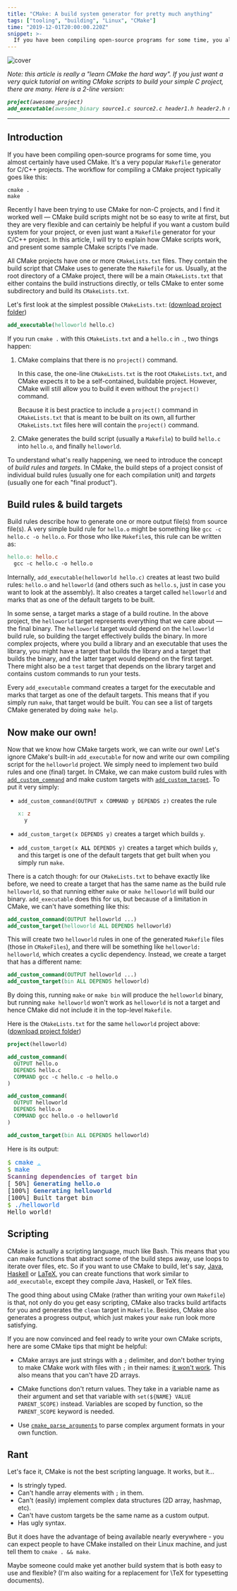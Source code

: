 ```yaml
---
title: "CMake: A build system generator for pretty much anything"
tags: ["tooling", "building", "Linux", "CMake"]
time: "2019-12-01T20:00:00.220Z"
snippet: >-
  If you have been compiling open-source programs for some time, you almost certainly have used CMake. It's a very popular Makefile generator for C/C++ projects. Recently I have been trying to use CMake for non-C projects, and I find it worked well — CMake build scripts might not be so easy to write at first, but they are very flexible and can certainly be helpful if you want a custom build system for your project...
---
```


![cover](cv_build_screenshot.svg)

<i>Note: this article is really a "learn CMake the hard way". If you just want a very quick tutorial on writing CMake scripts to build your simple C project, there are many. Here is a 2-line version:

```cmake
project(awesome_project)
add_executable(awesome_binary source1.c source2.c header1.h header2.h main.c)
```
</i>

----

## Introduction

If you have been compiling open-source programs for some time, you almost certainly have used CMake. It's a very popular `Makefile` generator for C/C++ projects. The workflow for compiling a CMake project typically goes like this:

```
cmake .
make
```

Recently I have been trying to use CMake for non-C projects, and I find it worked well &mdash; CMake build scripts might not be so easy to write at first, but they are very flexible and can certainly be helpful if you want a custom build system for your project, or even just want a `Makefile` generator for your C/C++ project. In this article, I will try to explain how CMake scripts work, and present some sample CMake scripts I've made.

All CMake projects have one or more `CMakeLists.txt` files. They contain the build script that CMake uses to generate the `Makefile` for us. Usually, at the root directory of a CMake project, there will be a main `CMakeLists.txt` that either contains the build instructions directly, or tells CMake to enter some subdirectory and build its `CMakeLists.txt`.

Let's first look at the simplest possible `CMakeLists.txt`: ([download project folder](./examples/helloworld))

```cmake
add_executable(helloworld hello.c)
```

If you run `cmake .` with this `CMakeLists.txt` and a `hello.c` in `.`, two things happen:

1. CMake complains that there is no `project()` command.

   In this case, the one-line `CMakeLists.txt` is the root `CMakeLists.txt`, and CMake expects it to be a self-contained, buildable project. However, CMake will still allow you to build it even without the `project()` command.

   Because it is best practice to include a `project()` command in `CMakeLists.txt` that is meant to be built on its own, all further `CMakeLists.txt` files here will contain the `project()` command.

2. CMake generates the build script (usually a `Makefile`) to build `hello.c` into `hello.o`, and finally `helloworld`.

To understand what's really happening, we need to introduce the concept of *build rules* and *targets*. In CMake, the build steps of a project consist of individual build rules (usually one for each compilation unit) and *targets* (usually one for each "final product").

## Build rules & build targets

Build rules describe how to generate one or more output file(s) from source file(s). A very simple build rule for `hello.o` might be something like `gcc -c hello.c -o hello.o`. For those who like `Makefile`s, this rule can be written as:

```Makefile
hello.o: hello.c
  gcc -c hello.c -o hello.o
```

Internally, `add_executable(helloworld hello.c)` creates at least two build rules: `hello.o` and `helloworld` (and others such as `hello.s`, just in case you want to look at the assembly). It also creates a target called `helloworld` and marks that as one of the default targets to be built.

In some sense, a target marks a stage of a build routine. In the above project, the `helloworld` target represents everything that we care about &mdash; the final binary. The `helloworld` target would depend on the `helloworld` build rule, so building the target effectively builds the binary. In more complex projects, where you build a library and an executable that uses the library, you might have a target that builds the library and a target that builds the binary, and the latter target would depend on the first target. There might also be a `test` target that depends on the library target and contains custom commands to run your tests.

Every `add_executable` command creates a target for the executable and marks that target as one of the default targets. This means that if you simply run `make`, that target would be built. You can see a list of targets CMake generated by doing `make help`.


## Now make our own!

Now that we know how CMake targets work, we can write our own! Let's ignore CMake's built-in `add_executable` for now and write our own compiling script for the `helloworld` project. We simply need to implement two build rules and one (final) target. In CMake, we can make custom build rules with [`add_custom_command`](https://cmake.org/cmake/help/latest/command/add_custom_command.html#command:add_custom_command) and make custom targets with [`add_custom_target`](https://cmake.org/cmake/help/latest/command/add_custom_target.html#command:add_custom_target). To put it very simply:

* `add_custom_command(OUTPUT x COMMAND y DEPENDS z)` creates the rule

  ```Makefile
  x: z
    y
  ```

* `add_custom_target(x DEPENDS y)` creates a target which builds `y`.
* <code>add_custom_target(x <b>ALL</b> DEPENDS y)</code> creates a target which builds `y`, and this target is one of the default targets that get built when you simply run `make`.

There is a catch though: for our `CMakeLists.txt` to behave exactly like before, we need to create a target that has the same name as the build rule `helloworld`, so that running either `make` or `make helloworld` will build our binary. `add_executable` does this for us, but because of a limitation in CMake, we can't have something like this:

```cmake
add_custom_command(OUTPUT helloworld ...)
add_custom_target(helloworld ALL DEPENDS helloworld)
```

This will create two `helloworld` rules in one of the generated `Makefile` files (those in `CMakeFiles`), and there will be something like `helloworld: helloworld`, which creates a cyclic dependency. Instead, we create a target that has a different name:

```cmake
add_custom_command(OUTPUT helloworld ...)
add_custom_target(bin ALL DEPENDS helloworld)
```

By doing this, running `make` or `make bin` will produce the `helloworld` binary, but running `make helloworld` won't work as `helloworld` is not a target and hence CMake did not include it in the top-level `Makefile`.

Here is the `CMakeLists.txt` for the same `helloworld` project above: ([download project folder](examples/helloworld_custom_target))

```cmake
project(helloworld)

add_custom_command(
  OUTPUT hello.o
  DEPENDS hello.c
  COMMAND gcc -c hello.c -o hello.o
)

add_custom_command(
  OUTPUT helloworld
  DEPENDS hello.o
  COMMAND gcc hello.o -o helloworld
)

add_custom_target(bin ALL DEPENDS helloworld)
```

Here is its output:

<pre><font color="#4E9A06">$ </font><font color="#005FD7">cmake</font> <font color="#00AFFF"><u style="text-decoration-style:single">.</u></font>
<font color="#4E9A06">$ </font><font color="#005FD7">make</font>
<font color="#75507B"><b>Scanning dependencies of target bin</b></font>
[ 50%] <font color="#3465A4"><b>Generating hello.o</b></font>
[100%] <font color="#3465A4"><b>Generating helloworld</b></font>
[100%] Built target bin
<font color="#4E9A06">$ </font><font color="#005FD7">./helloworld</font>
Hello world!
</pre>

## Scripting

CMake is actually a scripting language, much like Bash. This means that you can make functions that abstract some of the build steps away, use loops to iterate over files, etc. So if you want to use CMake to build, let's say, [Java](examples/java), [Haskell](examples/haskell) or [LaTeX](https://github.com/micromaomao/cv/blob/master/CMakeLists.txt), you can create functions that work similar to `add_executable`, except they compile Java, Haskell, or TeX files.

The good thing about using CMake (rather than writing your own `Makefile`) is that, not only do you get easy scripting, CMake also tracks build artifacts for you and generates the `clean` target in `Makefile`. Besides, CMake also generates a progress output, which just makes your `make` run look more satisfying.

If you are now convinced and feel ready to write your own CMake scripts, here are some CMake tips that might be helpful:

* CMake arrays are just strings with a `;` delimiter, and don't bother trying to make CMake work with files with `;` in their names: [it won't work](https://gitlab.kitware.com/cmake/cmake/issues/18796#note_503472). This also means that you can't have 2D arrays.

* CMake functions don't return values. They take in a variable name as their argument and set that variable with `set(${NAME} VALUE PARENT_SCOPE)` instead. Variables are scoped by function, so the `PARENT_SCOPE` keyword is needed.

* Use [`cmake_parse_arguments`](https://cmake.org/cmake/help/latest/command/cmake_parse_arguments.html) to parse complex argument formats in your own function.

## Rant

Let's face it, CMake is not the best scripting language. It works, but it&hellip;

* Is stringly typed.
* Can't handle array elements with `;` in them.
* Can't (easily) implement complex data structures (2D array, hashmap, etc).
* Can't have custom targets be the same name as a custom output.
* Has ugly syntax.

But it does have the advantage of being available nearly everywhere - you can expect people to have CMake installed on their Linux machine, and just tell them to `cmake . && make`.

Maybe someone could make yet another build system that is both easy to use and flexible? (I'm also waiting for a replacement for <tex>\TeX</tex> for typesetting documents).
